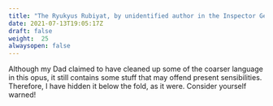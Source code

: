 ```yaml
---
title: "The Ryukyus Rubiyat, by unidentified author in the Inspector General's office, Okinawa"
date: 2021-07-13T19:05:17Z
draft: false
weight:  25
alwaysopen: false
---
```

Although my Dad claimed to have cleaned up some of the coarser language in this opus, it still contains some stuff that may offend present sensibilities.  Therefore, I have hidden it below the fold, as it were.  Consider yourself warned!



